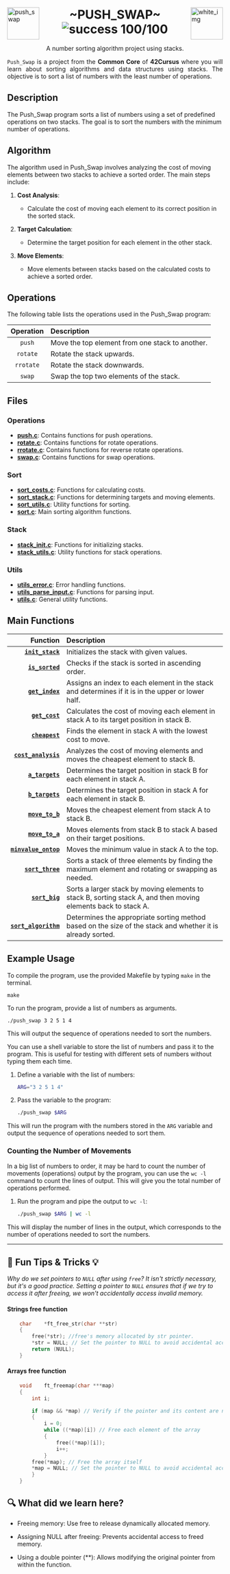 <div>
    <img align="left" alt="push_swap" src="https://github.com/eduaserr/42-project-badges/blob/a48e677fd4871e6999a9564101dca26091ec18ef/badges/push_swape.png" width="75px"><img align="right" alt="white_img" src="https://via.placeholder.com/75x75/00000000/00000000.png" width="75px">
    <h1 align="center"> ~PUSH_SWAP~ <br><img alt="success 100/100" src="https://img.shields.io/badge/100%2F100-green?style=plastic&logoColor=green&label=success"></h1>
</div>
<p align="center">A number sorting algorithm project using stacks.<br></p>
<div align="justify">
<code>Push_Swap</code> is a project from the <b>Common Core</b> of <b>42Cursus</b> where you will learn about sorting algorithms and data structures using stacks. The objective is to sort a list of numbers with the least number of operations.
</div>

## Description

The Push_Swap program sorts a list of numbers using a set of predefined operations on two stacks. The goal is to sort the numbers with the minimum number of operations.

## Algorithm

The algorithm used in Push_Swap involves analyzing the cost of moving elements between two stacks to achieve a sorted order. The main steps include:

1. **Cost Analysis**:
   - Calculate the cost of moving each element to its correct position in the sorted stack.

2. **Target Calculation**:
   - Determine the target position for each element in the other stack.

3. **Move Elements**:
   - Move elements between stacks based on the calculated costs to achieve a sorted order.

## Operations

The following table lists the operations used in the Push_Swap program:

| Operation | Description |
|:-----------:|:-------------|
| `push`    | Move the top element from one stack to another. |
| `rotate`  | Rotate the stack upwards. |
| `rrotate` | Rotate the stack downwards. |
| `swap`    | Swap the top two elements of the stack. |

## Files

### Operations

- **[push.c](https://github.com/eduaserr/push_swap/blob/main/src/operations/push.c)**: Contains functions for push operations.
- **[rotate.c](https://github.com/eduaserr/push_swap/blob/main/src/operations/rotate.c)**: Contains functions for rotate operations.
- **[rrotate.c](https://github.com/eduaserr/push_swap/blob/main/src/operations/rrotate.c)**: Contains functions for reverse rotate operations.
- **[swap.c](https://github.com/eduaserr/push_swap/blob/main/src/operations/swap.c)**: Contains functions for swap operations.

### Sort

- **[sort_costs.c](https://github.com/eduaserr/push_swap/blob/main/src/sort/sort_costs.c)**: Functions for calculating costs.
- **[sort_stack.c](https://github.com/eduaserr/push_swap/blob/main/src/sort/sort_stack.c)**: Functions for determining targets and moving elements.
- **[sort_utils.c](https://github.com/eduaserr/push_swap/blob/main/src/sort/sort_utils.c)**: Utility functions for sorting.
- **[sort.c](https://github.com/eduaserr/push_swap/blob/main/src/sort/sort.c)**: Main sorting algorithm functions.

### Stack

- **[stack_init.c](https://github.com/eduaserr/push_swap/blob/main/src/stack/stack_init.c)**: Functions for initializing stacks.
- **[stack_utils.c](https://github.com/eduaserr/push_swap/blob/main/src/stack/stack_utils.c)**: Utility functions for stack operations.

### Utils

- **[utils_error.c](https://github.com/eduaserr/push_swap/blob/main/src/utils/utils_error.c)**: Error handling functions.
- **[utils_parse_input.c](https://github.com/eduaserr/push_swap/blob/main/src/utils/utils_parse_input.c)**: Functions for parsing input.
- **[utils.c](https://github.com/eduaserr/push_swap/blob/main/src/utils/utils.c)**: General utility functions.

## Main Functions

| Function | Description |
|----------:|:-------------|
| **[`init_stack`](https://github.com/eduaserr/push_swap/blob/main/src/stack/stack_init.c)** | Initializes the stack with given values. |
| **[`is_sorted`](https://github.com/eduaserr/push_swap/blob/main/src/sort/sort_utils.c)** | Checks if the stack is sorted in ascending order. |
| **[`get_index`](https://github.com/eduaserr/push_swap/blob/main/src/sort/sort_costs.c)** | Assigns an index to each element in the stack and determines if it is in the upper or lower half. |
| **[`get_cost`](https://github.com/eduaserr/push_swap/blob/main/src/sort/sort_costs.c)** | Calculates the cost of moving each element in stack A to its target position in stack B. |
| **[`cheapest`](https://github.com/eduaserr/push_swap/blob/main/src/sort/sort_costs.c)** | Finds the element in stack A with the lowest cost to move. |
| **[`cost_analysis`](https://github.com/eduaserr/push_swap/blob/main/src/sort/sort_costs.c)** | Analyzes the cost of moving elements and moves the cheapest element to stack B. |
| **[`a_targets`](https://github.com/eduaserr/push_swap/blob/main/src/sort/sort_stack.c)** | Determines the target position in stack B for each element in stack A. |
| **[`b_targets`](https://github.com/eduaserr/push_swap/blob/main/src/sort/sort_stack.c)** | Determines the target position in stack A for each element in stack B. |
| **[`move_to_b`](https://github.com/eduaserr/push_swap/blob/main/src/sort/sort_stack.c)** | Moves the cheapest element from stack A to stack B. |
| **[`move_to_a`](https://github.com/eduaserr/push_swap/blob/main/src/sort/sort_stack.c)** | Moves elements from stack B to stack A based on their target positions. |
| **[`minvalue_ontop`](https://github.com/eduaserr/push_swap/blob/main/src/sort/sort_stack.c)** | Moves the minimum value in stack A to the top. |
| **[`sort_three`](https://github.com/eduaserr/push_swap/blob/main/src/sort/sort.c)** | Sorts a stack of three elements by finding the maximum element and rotating or swapping as needed. |
| **[`sort_big`](https://github.com/eduaserr/push_swap/blob/main/src/sort/sort.c)** | Sorts a larger stack by moving elements to stack B, sorting stack A, and then moving elements back to stack A. |
| **[`sort_algorithm`](https://github.com/eduaserr/push_swap/blob/main/src/sort/sort.c)** | Determines the appropriate sorting method based on the size of the stack and whether it is already sorted. |


## Example Usage

To compile the program, use the provided Makefile by typing `make` in the terminal.

    make

To run the program, provide a list of numbers as arguments.

    ./push_swap 3 2 5 1 4

This will output the sequence of operations needed to sort the numbers.

You can use a shell variable to store the list of numbers and pass it to the program. This is useful for testing with different sets of numbers without typing them each time.

1. Define a variable with the list of numbers:

    ```sh
    ARG="3 2 5 1 4"
    ```

2. Pass the variable to the program:

    ```sh
    ./push_swap $ARG
    ```

This will run the program with the numbers stored in the `ARG` variable and output the sequence of operations needed to sort them.

### Counting the Number of Movements

In a big list of numbers to order, it may be hard to count the number of movements (operations) output by the program, you can use the `wc -l` command to count the lines of output. This will give you the total number of operations performed.

1. Run the program and pipe the output to `wc -l`:

    ```sh
    ./push_swap $ARG | wc -l
    ```

This will display the number of lines in the output, which corresponds to the number of operations needed to sort the numbers.

---
## 🎯 **Fun Tips & Tricks** 💡
*Why do we set pointers to `NULL` after using `free`?
It isn't strictly necessary, but it's a good practice. Setting a pointer to `NULL` ensures that if we try to access it after freeing, we won't accidentally access invalid memory.*

#### Strings free function

```c
	char	*ft_free_str(char **str)
	{
		free(*str); //free's memory allocated by str pointer.
		*str = NULL; // Set the pointer to NULL to avoid accidental access
		return (NULL);
	}
```

#### Arrays free function


```c
	void	ft_freemap(char ***map)
	{
		int	i;

		if (map && *map) // Verify if the pointer and its content are not NULL
		{
			i = 0;
			while ((*map)[i]) // Free each element of the array
			{
				free((*map)[i]);
				i++;
			}
		free(*map); // Free the array itself
		*map = NULL; // Set the pointer to NULL to avoid accidental access
		}
	}
```

## 🔍 What did we learn here?
- Freeing memory: Use free to release dynamically allocated memory.

- Assigning NULL after freeing: Prevents accidental access to freed memory.

- Using a double pointer (**): Allows modifying the original pointer from within the function.